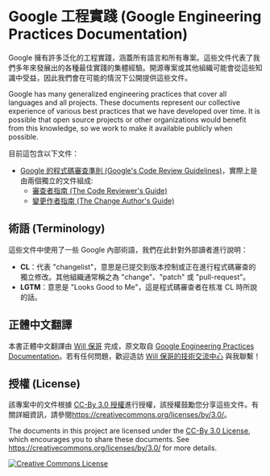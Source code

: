 # Google 工程實踐 (Google Engineering Practices Documentation)

Google 擁有許多泛化的工程實踐，涵蓋所有語言和所有專案。這些文件代表了我們多年來發展出的各種最佳實踐的集體經驗。開源專案或其他組織可能會從這些知識中受益，因此我們會在可能的情況下公開提供這些文件。

Google has many generalized engineering practices that cover all languages and all projects. These documents represent our collective experience of various best practices that we have developed over time. It is possible that open source projects or other organizations would benefit from this knowledge, so we work to make it available publicly when possible.

目前這包含以下文件：

* [Google 的程式碼審查準則 (Google's Code Review Guidelines)](./review/introduction.md)，實際上是由兩個獨立的文件組成:
  * [審查者指南 (The Code Reviewer's Guide)](./review/reviewer/index.md)
  * [變更作者指南 (The Change Author's Guide)](./review/developer/index.md)

## 術語 (Terminology)

這些文件中使用了一些 Google 內部術語，我們在此針對外部讀者進行說明：

* **CL**：代表 "changelist"，意思是已提交到版本控制或正在進行程式碼審查的獨立修改。其他組織通常稱之為 "change"、"patch" 或 "pull-request"。
* **LGTM**：意思是 "Looks Good to Me"，這是程式碼審查者在核准 CL 時所說的話。

## 正體中文翻譯

本書正體中文翻譯由 [Will 保哥](https://blog.miniasp.com/) 完成，原文取自 [Google Engineering Practices Documentation](https://github.com/google/eng-practices)。若有任何問題，歡迎造訪 [Will 保哥的技術交流中心](https://www.facebook.com/will.fans) 與我聯繫！

## 授權 (License)

該專案中的文件根據 [CC-By 3.0 授權](LICENSE)進行授權，該授權鼓勵您分享這些文件。有關詳細資訊，請參閱<https://creativecommons.org/licenses/by/3.0/>。

The documents in this project are licensed under the [CC-By 3.0 License](LICENSE), which encourages you to share these documents. See <https://creativecommons.org/licenses/by/3.0/> for more details.

<a rel="license" href="https://creativecommons.org/licenses/by/3.0/"><img alt="Creative Commons License" style="border-width:0" src="https://i.creativecommons.org/l/by/3.0/88x31.png" /></a>

